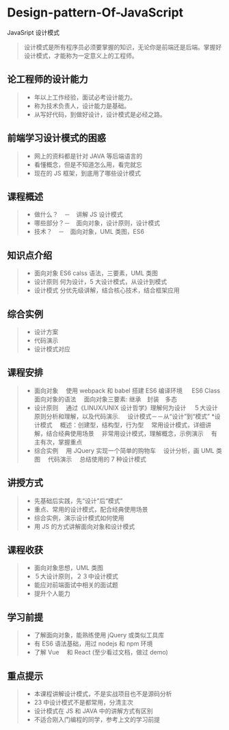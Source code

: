 # Design-pattern-Of-JavaScript

JavaSript 设计模式

> 设计模式是所有程序员必须要掌握的知识，无论你是前端还是后端。掌握好设计模式，才能称为一定意义上的工程师。

## 论工程师的设计能力

> - 年以上工作经验，面试必考设计能力。
> - 称为技术负责人，设计能力是基础。
> - 从写好代码，到做好设计，设计模式是必经之路。

## 前端学习设计模式的困惑

> - 网上的资料都是针对 JAVA 等后端语言的
> - 看懂概念，但是不知道怎么用，看完就忘
> - 现在的 JS 框架，到底用了哪些设计模式

## 课程概述

> - 做什么？　－　讲解 JS 设计模式
> - 哪些部分？－　面向对象，设计原则，设计模式
> - 技术？　－　面向对象，UML 类图，ES6

## 知识点介绍

> - 面向对象
>   ES6 calss 语法，三要素，UML 类图
> - 设计原则
>   何为设计，5 大设计模式，从设计到模式
> - 设计模式
>   分优先级讲解，结合核心技术，结合框架应用

## 综合实例

> - 设计方案
> - 代码演示
> - 设计模式对应

## 课程安排

> - 面向对象
>   　使用 webpack 和 babel 搭建 ES6 编译环境
>   　 ES6 Class 面向对象的语法
>   　面向对象三要素: 继承　封装　多态
> - 设计原则
>   　通过《LINUX/UNIX 设计哲学》理解何为设计
>   　５大设计原则分析和理解，以及代码演示.
>   　设计模式－－从“设计”到“模式” \*设计模式
>   　概述：创建型，结构型，行为型
>   　常用设计模式，详细讲解，结合经典使用场景
>   　非常用设计模式，理解概念，示例演示
>   　有主有次，掌握重点
> - 综合实例
>   　用 JQuery 实现一个简单的购物车
>   　设计分析，画 UML 类图
>   　代码演示
>   　总结使用的 7 种设计模式

## 讲授方式

> - 先基础后实践，先“设计”后“模式”
> - 重点、常用的设计模式，配合经典使用场景
> - 综合实例，演示设计模式如何使用
> - 用 JS 的方式讲解面向对象和设计模式

## 课程收获

> - 面向对象思想，UML 类图
> - ５大设计原则，２３中设计模式
> - 能应对前端面试中相关的面试题
> - 提升个人能力

## 学习前提

> - 了解面向对象，能熟练使用 jQuery 或类似工具库
> - 有 ES6 语法基础，用过 nodejs 和 npm 环境
> - 了解 Vue 　和 React (至少看过文档，做过 demo)

## 重点提示

> - 本课程讲解设计模式，不是实战项目也不是源码分析
> - 23 中设计模式不是都常用，分清主次
> - 设计模式在 JS 和 JAVA 中的讲解方式有区别
> - 不适合刚入门编程的同学，参考上文的学习前提
